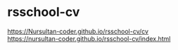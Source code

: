 # rsschool-cv

https://Nursultan-coder.github.io/rsschool-cv/cv  
https://nursultan-coder.github.io/rsschool-cv/index.html
